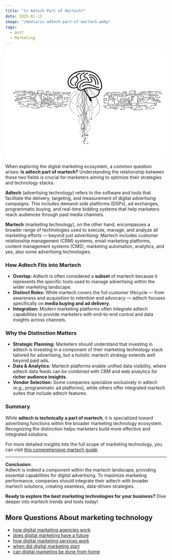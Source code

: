 ```yaml
---
title: "Is Adtech Part of Martech?"
date: 2025-01-13
image: "/media/is-adtech-part-of-martech.webp"
tags:
  - post
  - Marketing
---
```


![Is Adtech Part of Martech?](/media/is-adtech-part-of-martech.webp)

When exploring the digital marketing ecosystem, a common question arises: **Is adtech part of martech?** Understanding the relationship between these two fields is crucial for marketers aiming to optimize their strategies and technology stacks.

**Adtech** (advertising technology) refers to the software and tools that facilitate the delivery, targeting, and measurement of digital advertising campaigns. This includes demand-side platforms (DSPs), ad exchanges, programmatic buying, and real-time bidding systems that help marketers reach audiences through paid media channels.

**Martech** (marketing technology), on the other hand, encompasses a broader range of technologies used to execute, manage, and analyze all marketing efforts — beyond just advertising. Martech includes customer relationship management (CRM) systems, email marketing platforms, content management systems (CMS), marketing automation, analytics, and yes, also some advertising technologies.

### How Adtech Fits into Martech

- **Overlap:** Adtech is often considered a **subset** of martech because it represents the specific tools used to manage advertising within the wider marketing landscape.
- **Distinct Roles:** While martech covers the full customer lifecycle — from awareness and acquisition to retention and advocacy — adtech focuses specifically on **media buying and ad delivery**.
- **Integration:** Modern marketing platforms often integrate adtech capabilities to provide marketers with end-to-end control and data insights across channels.

### Why the Distinction Matters

- **Strategic Planning:** Marketers should understand that investing in adtech is investing in a component of their marketing technology stack tailored for advertising, but a holistic martech strategy extends well beyond paid ads.
- **Data & Analytics:** Martech platforms enable unified data visibility, where adtech data feeds can be combined with CRM and web analytics for **richer audience insights**.
- **Vendor Selection:** Some companies specialize exclusively in adtech (e.g., programmatic ad platforms), while others offer integrated martech suites that include adtech features.

### Summary

While **adtech is technically a part of martech**, it is specialized toward advertising functions within the broader marketing technology ecosystem. Recognizing the distinction helps marketers build more effective and integrated solutions.

For more detailed insights into the full scope of marketing technology, you can visit [this comprehensive martech guide](https://marketer.it.com/posts/martech).

---

**Conclusion:**  
Adtech is indeed a component within the martech landscape, providing essential capabilities for digital advertising. To maximize marketing performance, companies should integrate their adtech with broader martech solutions, creating seamless, data-driven strategies.

**Ready to explore the best marketing technologies for your business?** Dive deeper into martech trends and tools today!

## More Questions About marketing technology

- [how digital marketing agencies work](/posts/how-digital-marketing-agencies-work)
- [does digital marketing have a future](/posts/does-digital-marketing-have-a-future)
- [how digital marketing services work](/posts/how-digital-marketing-services-work)
- [when did digital marketing start](/posts/when-did-digital-marketing-start)
- [can digital marketing be done from home](/posts/can-digital-marketing-be-done-from-home)

